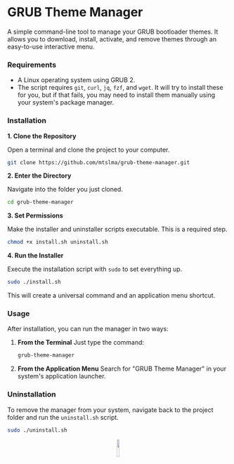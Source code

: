 # GRUB Theme Manager

A simple command-line tool to manage your GRUB bootloader themes. It allows you to download, install, activate, and remove themes through an easy-to-use interactive menu.

### Requirements

- A Linux operating system using GRUB 2.
- The script requires `git`, `curl`, `jq`, `fzf`, and `wget`. It will try to install these for you, but if that fails, you may need to install them manually using your system's package manager.

### Installation

**1. Clone the Repository**

Open a terminal and clone the project to your computer.

```bash
git clone https://github.com/mtslma/grub-theme-manager.git
```

**2. Enter the Directory**

Navigate into the folder you just cloned.

```bash
cd grub-theme-manager
```

**3. Set Permissions**

Make the installer and uninstaller scripts executable. This is a required step.

```bash
chmod +x install.sh uninstall.sh
```

**4. Run the Installer**

Execute the installation script with `sudo` to set everything up.

```bash
sudo ./install.sh
```

This will create a universal command and an application menu shortcut.

### Usage

After installation, you can run the manager in two ways:

1.  **From the Terminal**
    Just type the command:

    ```bash
    grub-theme-manager
    ```

2.  **From the Application Menu**
    Search for "GRUB Theme Manager" in your system's application launcher.

### Uninstallation

To remove the manager from your system, navigate back to the project folder and run the `uninstall.sh` script.

```bash
sudo ./uninstall.sh
```

<p align="center">
  <img src="https://github.com/Coopydood/ultimate-macOS-KVM/assets/39441479/39d78d4b-8ce8-44f4-bba7-fefdbf2f80db" width="10%"> </img>
</p>
